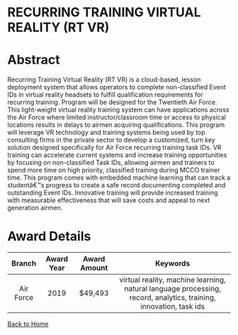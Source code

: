 
RECURRING TRAINING VIRTUAL REALITY (RT VR)
==========================================

# Abstract


Recurring Training Virtual Reality (RT VR) is a cloud-based, lesson deployment system that allows operators to complete non-classified Event IDs in virtual reality headsets to fulfill qualification requirements for recurring training. Program will be designed for the Twentieth Air Force. This light-weight virtual reality training system can have applications across the Air Force where limited instructor/classroom time or access to physical locations results in delays to airmen acquiring qualifications. This program will leverage VR technology and training systems being used by top consulting firms in the private sector to develop a customized, turn key solution designed specifically for Air Force recurring training task IDs. VR training can accelerate current systems and increase training opportunities by focusing on non-classified Task IDs, allowing airmen and trainers to spend more time on high priority, classified training during MCCO trainer time. This program comes with embedded machine learning that can track a studentâ€™s progress to create a safe record documenting completed and outstanding Event IDs. Innovative training will provide increased training with measurable effectiveness that will save costs and appeal to next generation airmen.  

# Award Details

|Branch|Award Year|Award Amount|Keywords|
| :---: | :---: | :---: | :---: |
|Air Force|2019|$49,493|virtual reality, machine learning, natural language processing, record, analytics, training, innovation, task ids|
  
  


[Back to Home](https://github.com/chrischow/dod_sbir_awards#1559)